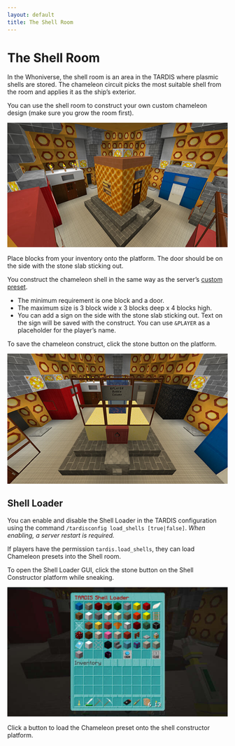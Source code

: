 ```yaml
---
layout: default
title: The Shell Room
---
```


# The Shell Room

In the Whoniverse, the shell room is an area in the TARDIS where plasmic shells are stored. The chameleon circuit picks
the most suitable shell from the room and applies it as the ship’s exterior.

You can use the shell room to construct your own custom chameleon design (make sure you grow the room first).

![shell room](/images/rooms/vanilla/shell.jpg)

Place blocks from your inventory onto the platform. The door should be on the side with the stone slab sticking out.

You construct the chameleon shell in the same way as the server’s [custom preset](custom-preset).

- The minimum requirement is one block and a door.
- The maximum size is 3 block wide x 3 blocks deep x 4 blocks high.
- You can add a sign on the side with the stone slab sticking out. Text on the sign will be saved with the construct.
  You can use `&PLAYER` as a placeholder for the player’s name.

To save the chameleon construct, click the stone button on the platform.

![shell room showing button](/images/docs/shell.jpg)

## Shell Loader

You can enable and disable the Shell Loader in the TARDIS configuration using the
command `/tardisconfig load_shells [true|false]`. _When enabling, a server restart is required._

If players have the permission `tardis.load_shells`, they can load Chameleon presets into the Shell room.

To open the Shell Loader GUI, click the stone button on the Shell Constructor platform while sneaking.

![shell loader](/images/docs/shell_loader.jpg)

Click a button to load the Chameleon preset onto the shell constructor platform.
